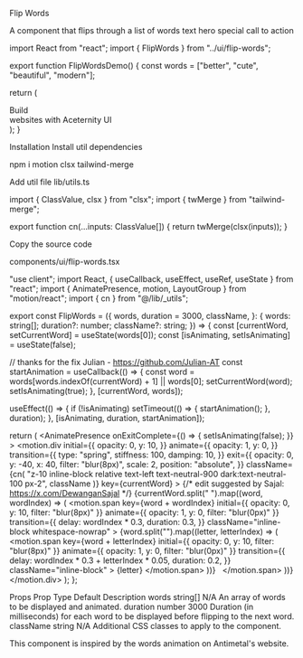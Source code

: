 Flip Words

A component that flips through a list of words
text
hero
special
call to action

import React from "react";
import { FlipWords } from "../ui/flip-words";
 
export function FlipWordsDemo() {
  const words = ["better", "cute", "beautiful", "modern"];
 
  return (
    <div className="h-[40rem] flex justify-center items-center px-4">
      <div className="text-4xl mx-auto font-normal text-neutral-600 dark:text-neutral-400">
        Build
        <FlipWords words={words} /> <br />
        websites with Aceternity UI
      </div>
    </div>
  );
}

Installation
Install util dependencies

npm i motion clsx tailwind-merge

Add util file
lib/utils.ts

import { ClassValue, clsx } from "clsx";
import { twMerge } from "tailwind-merge";
 
export function cn(...inputs: ClassValue[]) {
  return twMerge(clsx(inputs));
}

Copy the source code

components/ui/flip-words.tsx

"use client";
import React, { useCallback, useEffect, useRef, useState } from "react";
import { AnimatePresence, motion, LayoutGroup } from "motion/react";
import { cn } from "@/lib/_utils";

 
export const FlipWords = ({
  words,
  duration = 3000,
  className,
}: {
  words: string[];
  duration?: number;
  className?: string;
}) => {
  const [currentWord, setCurrentWord] = useState(words[0]);
  const [isAnimating, setIsAnimating] = useState<boolean>(false);
 
  // thanks for the fix Julian - https://github.com/Julian-AT
  const startAnimation = useCallback(() => {
    const word = words[words.indexOf(currentWord) + 1] || words[0];
    setCurrentWord(word);
    setIsAnimating(true);
  }, [currentWord, words]);
 
  useEffect(() => {
    if (!isAnimating)
      setTimeout(() => {
        startAnimation();
      }, duration);
  }, [isAnimating, duration, startAnimation]);
 
  return (
    <AnimatePresence
      onExitComplete={() => {
        setIsAnimating(false);
      }}
    >
      <motion.div
        initial={{
          opacity: 0,
          y: 10,
        }}
        animate={{
          opacity: 1,
          y: 0,
        }}
        transition={{
          type: "spring",
          stiffness: 100,
          damping: 10,
        }}
        exit={{
          opacity: 0,
          y: -40,
          x: 40,
          filter: "blur(8px)",
          scale: 2,
          position: "absolute",
        }}
        className={cn(
          "z-10 inline-block relative text-left text-neutral-900 dark:text-neutral-100 px-2",
          className
        )}
        key={currentWord}
      >
        {/* edit suggested by Sajal: https://x.com/DewanganSajal */}
        {currentWord.split(" ").map((word, wordIndex) => (
          <motion.span
            key={word + wordIndex}
            initial={{ opacity: 0, y: 10, filter: "blur(8px)" }}
            animate={{ opacity: 1, y: 0, filter: "blur(0px)" }}
            transition={{
              delay: wordIndex * 0.3,
              duration: 0.3,
            }}
            className="inline-block whitespace-nowrap"
          >
            {word.split("").map((letter, letterIndex) => (
              <motion.span
                key={word + letterIndex}
                initial={{ opacity: 0, y: 10, filter: "blur(8px)" }}
                animate={{ opacity: 1, y: 0, filter: "blur(0px)" }}
                transition={{
                  delay: wordIndex * 0.3 + letterIndex * 0.05,
                  duration: 0.2,
                }}
                className="inline-block"
              >
                {letter}
              </motion.span>
            ))}
            <span className="inline-block">&nbsp;</span>
          </motion.span>
        ))}
      </motion.div>
    </AnimatePresence>
  );
};

Props
Prop	Type	Default	Description
words	string[]	N/A	An array of words to be displayed and animated.
duration	number	3000	Duration (in milliseconds) for each word to be displayed before flipping to the next word.
className	string	N/A	Additional CSS classes to apply to the component.

This component is inspired by the words animation on Antimetal's website.